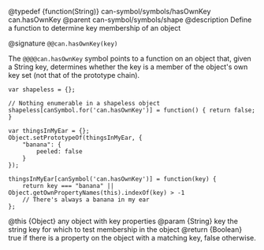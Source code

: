 @typedef {function(String)} can-symbol/symbols/hasOwnKey can.hasOwnKey
@parent can-symbol/symbols/shape
@description Define a function to determine key membership of an object

@signature `@@can.hasOwnKey(key)`

The `@@@@can.hasOwnKey` symbol points to a function on an object that, given a String key, determines whether the key is a member of the object's own key set (not that of the prototype chain).

```
var shapeless = {};

// Nothing enumerable in a shapeless object
shapeless[canSymbol.for('can.hasOwnKey')] = function() { return false; }

var thingsInMyEar = {};
Object.setPrototypeOf(thingsInMyEar, {
	"banana": {
		peeled: false
	}
});

thingsInMyEar[canSymbol('can.hasOwnKey')] = function(key) { 
	return key === "banana" || Object.getOwnPropertyNames(this).indexOf(key) > -1
	// There's always a banana in my ear
};

```

@this {Object} any object with key properties
@param {String} key the string key for which to test membership in the object
@return {Boolean} true if there is a property on the object with a matching key, false otherwise.

